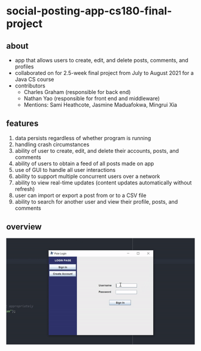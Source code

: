 # social-posting-app-cs180-final-project

## about
* app that allows users to create, edit, and delete posts, comments, and profiles
* collaborated on for 2.5-week final project from July to August 2021 for a Java CS course
* contributors
    * Charles Graham (responsible for back end)
    * Nathan Yao (responsible for front end and middleware)
    * Mentions: Sami Heathcote, Jasmine Maduafokwa, Mingrui Xia

## features
1. data persists regardless of whether program is running
2. handling crash circumstances
3. ability of user to create, edit, and delete their accounts, posts, and comments
4. ability of users to obtain a feed of all posts made on app
5. use of GUI to handle all user interactions
6. ability to support multiple concurrent users over a network
7. ability to view real-time updates (content updates automatically without refresh)
8. user can import or export a post from or to a CSV file
9. ability to search for another user and view their profile, posts, and comments

## overview
![overview-gif](posting-app-quick.gif)